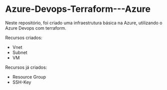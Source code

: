 # Azure-Devops-Terraform---Azure
Neste repositório, foi criado uma infraestrutura básica na Azure, utilizando o Azure Devops com terraform.

Recursos criados:

- Vnet
- Subnet
- VM

Recursos já criados:

- Resource Group
- SSH-Key
